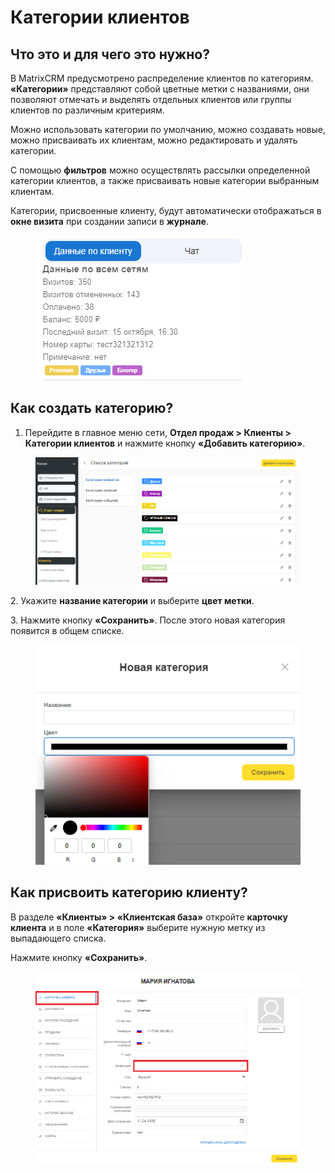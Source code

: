 # Категории клиентов

## Что это и для чего это нужно?

В MatrixCRM предусмотрено распределение клиентов по категориям. **«Категории»** представляют собой цветные метки с названиями, они позволяют отмечать и выделять отдельных клиентов или группы клиентов по различным критериям.&#x20;

Можно использовать категории по умолчанию, можно создавать новые, можно присваивать их клиентам, можно редактировать и удалять категории.

С помощью **фильтров** можно осуществлять рассылки определенной категории клиентов, а также присваивать новые категории выбранным клиентам.

Категории, присвоенные клиенту, будут автоматически отображаться в **окне визита** при создании записи в **журнале**.

<figure><img src="../../../.gitbook/assets/image (92).png" alt=""><figcaption></figcaption></figure>

## Как создать категорию?

1. Перейдите в  главное меню сети, **Отдел продаж > Клиенты > Категории клиентов** и нажмите кнопку **«Добавить категорию»**.

<figure><img src="../../../.gitbook/assets/image (93).png" alt=""><figcaption></figcaption></figure>

2\. Укажите **название категории** и выберите **цвет метки**.

3\. Нажмите кнопку **«Сохранить»**. После этого новая категория появится в общем списке.

<figure><img src="../../../.gitbook/assets/image (94).png" alt=""><figcaption></figcaption></figure>

## Как присвоить категорию клиенту?

В разделе **«Клиенты» > «Клиентская база»** откройте **карточку клиента** и в поле **«Категория»** выберите нужную метку из выпадающего списка.

Нажмите кнопку **«Сохранить»**.

<figure><img src="../../../.gitbook/assets/Без имени (5).png" alt=""><figcaption></figcaption></figure>



